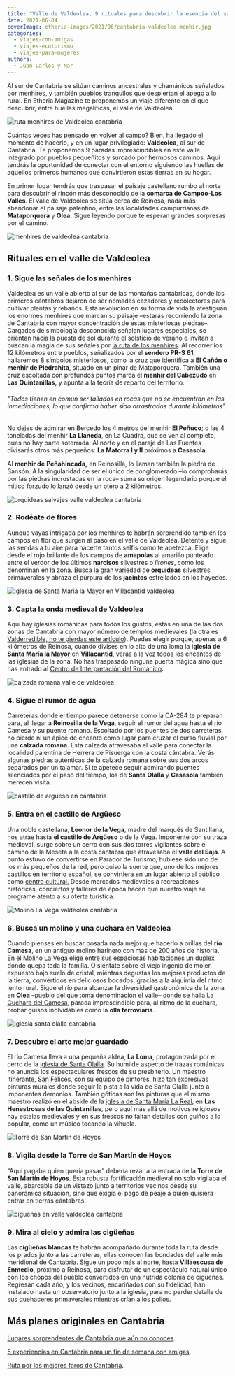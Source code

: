 ```yaml
---
title: "Valle de Valdeolea, 9 rituales para descubrir la esencia del sur de Cantabria"
date: 2021-06-04
coverImage: etheria-images/2021/06/cantabria-valdeolea-menhir.jpg
categories: 
  - viajes-con-amigas
  - viajes-ecoturismo
  - viajes-para-mujeres
authors: 
  - Juan Carlos y Mar
---
```


Al sur de Cantabria se sitúan caminos ancestrales y chamánicos señalados por menhires, y también pueblos tranquilos que despiertan el apego a lo rural. En Etheria Magazine te proponemos un viaje diferente en el que descubrir, entre huellas megalíticas, el valle de Valdeolea.

![ruta menhires de Valdeolea cantabria](etheria-images/2021/06/cantabria-valdeolea-menhir.jpg "Huellas prehistóricas en el valle de Valdeolea.")

Cuántas veces has pensado en volver al campo? Bien, ha llegado el momento de hacerlo, y 
en un lugar privilegiado: **Valdeolea**, al sur de Cantabria. Te proponemos 9 paradas 
imprescindibles en este valle integrado por pueblos pequeñitos y surcado por hermosos 
caminos. Aquí tendrás la oportunidad de conectar con el entorno siguiendo las huellas de 
aquellos primeros humanos que convirtieron estas tierras en su hogar. 

En primer lugar tendrás que traspasar el paisaje castellano rumbo al norte para 
descubrir el rincón más desconocido de la **comarca de Campoo-Los Valles**. El valle de 
Valdeolea se sitúa cerca de Reinosa, nada más abandonar el paisaje palentino, entre las 
localidades campurrianas de **Mataporquera** y **Olea.** Sigue leyendo porque te esperan 
grandes sorpresas por el camino. 

![menhires de valdeolea cantabria](etheria-images/2021/06/menhir-valdeolea.jpg "Valdeolea es el lugar de mayor concentración de menhires de Cantabria.")

## Rituales en el valle de Valdeolea

### 1\. Sigue las señales de los menhires

Valdeolea es un valle abierto al sur de las montañas cantábricas, donde los primeros 
cántabros dejaron de ser nómadas cazadores y recolectores para cultivar plantas y 
rebaños. Esta revolución en su forma de vida la atestiguan los enormes menhires que 
marcan su paisaje –estarás recorriendo la zona de Cantabria con mayor concentración de 
estas misteriosas piedras–. Cargados de simbología desconocida señalan lugares 
especiales, se orientan hacia la puesta de sol durante el solsticio de verano e invitan 
a buscan la magia de sus señales por [la ruta de los 
menhires](http://www.ayuntamientovaldeolea.com/?q=content/ruta-de-los-menhires). Al 
recorrer los 12 kilómetros entre pueblos, señalizados por el **sendero PR-S 61**, 
hallaremos 8 símbolos misteriosos, como la cruz que identifica a **El Cañón o menhir de 
Piedrahita**, situado en un pinar de Mataporquera. También una cruz escoltada con 
profundos puntos marca el **menhir del Cabezudo** en **Las Quintanillas,** y apunta a la 
teoría de reparto del territorio. 

###### "Todos tienen en común ser tallados en rocas que no se encuentran en las inmediaciones, lo que confirma haber sido arrastrados durante kilómetros".

No dejes de admirar en Bercedo los 4 metros del menhir **El Peñuco**; o las 4 toneladas 
del menhir **La Llaneda**, en La Cuadra, que se ven al completo, pues no hay parte 
soterrada. Al norte y en el paraje de Las Fuentes divisarás otros más pequeños: **La 
Matorra I y II** próximos a **Casasola**. 

Al **menhir de** **Peñahincada,** en Reinosilla, lo llaman también la piedra de Sansón. 
A la singularidad de ser el único de conglomerado –lo comprobarás por las piedras 
incrustadas en la roca– suma su origen legendario porque el mítico forzudo lo lanzó 
desde un otero a 2 kilómetros. 

![orquideas salvajes valle valdeolea cantabria](etheria-images/2021/06/valdeolea-orquidea-salvaje-683x1024.jpg "Orquídeas salvajes en el valle de Valdeolea.")

### 2\. Rodéate de flores

Aunque vayas intrigada por los menhires te habrán sorprendido también los campos en flor 
que surgen al paso en el valle de Valdeolea. Detente y sigue las sendas a tu aire para 
hacerte tantos selfis como te apetezca. Elige desde el rojo brillante de los campos de 
**amapolas** al amarillo punteado entre el verdor de los últimos **narcisos** silvestres 
o _lirones_, como los denominan en la zona. Busca la gran variedad de **orquídeas** 
silvestres primaverales y abraza el púrpura de los **jacintos** estrellados en los 
hayedos. 

![iglesia de Santa María la Mayor en Villacantid valdeolea](etheria-images/2021/06/valdeolea-iglesia-medieval-711x1024.jpg "Iglesia de Santa María la Mayor en Villacantid.")

### 3\. Capta la onda medieval de Valdeolea

Aquí hay iglesias románicas para todos los gustos, estás en una de las dos zonas de 
Cantabria con mayor número de templos medievales (la otra es [Valderredible, no te 
pierdas este 
artículo](https://etheriamagazine.com/2019/08/26/que-ver-valderredible-cantabria/)). 
Puedes elegir porque, apenas a 6 kilómetros de Reinosa, cuando divises en lo alto de una 
loma la **iglesia de Santa María la Mayor** en **Villacantid**, verás a la vez todos los 
encantos de las iglesias de la zona. No has traspasado ninguna puerta mágica sino que 
has entrado al [Centro de Interpretación del 
Románico](https://centros.culturadecantabria.com/romanico/)**.** 

![calzada romana valle de valdeolea](etheria-images/2021/06/valle-valdeolea-agua-cantabria.jpg "Atrévete a cruzar la calzada romana.")

### 4\. Sigue el rumor de agua

Carreteras donde el tiempo parece detenerse como la CA-284 te preparan para, al llegar a 
**Reinosilla de la Vega**, seguir el rumor del agua hasta el río Camesa y su puente 
romano. Escoltado por los puentes de dos carreteras, no pierde ni un ápice de encanto 
como lugar para cruzar el curso fluvial por una **calzada romana**. Esta calzada 
atravesaba el valle para conectar la localidad palentina de Herrera de Pisuerga con la 
costa cántabra. Verás algunas piedras auténticas de la calzada romana sobre sus dos 
arcos separados por un tajamar. Si te apetece seguir admirando puentes silenciados por 
el paso del tiempo, los de **Santa Olalla** y **Casasola** también merecen visita. 

![castillo de argueso en cantabria](etheria-images/2021/06/castillo-valdeolea.jpg "Castillo de Argüeso, en Valdeolea.")

### 5\. Entra en el castillo de Argüeso

Una noble castellana, **Leonor de la Vega**, madre del marqués de Santillana, nos atrae 
hasta **el castillo de Argüeso** o de la Vega. Imponente con su traza medieval, surge 
sobre un cerro con sus dos torres vigilantes sobre el camino de la Meseta a la costa 
cántabra que atravesaba el **valle del Saja**. A punto estuvo de convertirse en Parador 
de Turismo, hubiese sido uno de los más pequeños de la red, pero quiso la suerte que, 
uno de los mejores castillos en territorio español, se convirtiera en un lugar abierto 
al público como [centro cultural.](https://www.castillodeargueso.com/) Desde mercados 
medievales a recreaciones históricas, conciertos y talleres de época hacen que nuestro 
viaje se programe atento a su oferta turística. 

![Molino La Vega  valdeolea cantabria](etheria-images/2021/06/valdeolea-molino-cantabria.jpg "Molino La Vega.")

### 6\. Busca un molino y una cuchara en Valdeolea

Cuando pienses en buscar posada nada mejor que hacerlo a orillas del **río Camesa**, en 
un antiguo molino harinero con más de 200 años de historia. En el [Molino La 
Vega](http://www.molinolavega.com/inicio/) elige entre sus espaciosas habitaciones un 
dúplex donde quepa toda la familia. O siéntate sobre el viejo ingenio de moler, expuesto 
bajo suelo de cristal, mientras degustas los mejores productos de la tierra, convertidos 
en deliciosos bocados, gracias a la alquimia del ritmo lento rural. Sigue el río para 
alcanzar la diversidad gastronómica de la zona en **Olea** –pueblo del que toma 
denominación el valle– donde se halla [La Cuchara del 
Camesa](https://lacucharadelcamesa.wordpress.com/)[,](https://lacucharadelcamesa.wordpress.com/) 
parada imprescindible para, al ritmo de la cuchara, probar guisos inolvidables como la 
**olla ferroviaria**. 

![iglesia santa olalla cantabria](etheria-images/2021/06/valdeolea-arte.jpg "Iglesia de Santa Olalla, en Valdeolea.")

### 7\. Descubre el arte mejor guardado

El río Camesa lleva a una pequeña aldea, **La** **Loma**, protagonizada por el cerro de 
la [iglesia de Santa 
Olalla](https://turismodecantabria.com/disfrutala/que-visitar/87-iglesia-de-santa-eulalia). 
Su humilde aspecto de trazas románicas no anuncia los espectaculares frescos de su 
presbiterio. Un maestro itinerante, San Felices, con su equipo de pintores, hizo tan 
expresivas pinturas murales donde seguir la pista a la vida de Santa Olalla junto a 
imponentes demonios. También góticas son las pinturas que el mismo maestro realizó en el 
ábside de la [iglesia de Santa María La 
Real](https://turismodecantabria.com/disfrutala/que-visitar/80-iglesia-de-santa-maria-la-real), 
en **Las Henestrosas de las Quintanillas**, pero aquí más allá de motivos religiosos hay 
estelas medievales y en sus frescos no faltan detalles con guiños a lo popular, como un 
músico tocando la vihuela. 

![Torre de San Martin de Hoyos](etheria-images/2021/06/torre-valle-valdeolea-683x1024.jpg "Torre de San Martín de Hoyos.")

### 8\. Vigila desde la Torre de San Martín de Hoyos

“Aquí pagaba quien quería pasar” debería rezar a la entrada de la **Torre de San Martín 
de Hoyos**. Esta robusta fortificación medieval no solo vigilaba el valle, abarcable de 
un vistazo junto a territorios vecinos desde su panorámica situación, sino que exigía el 
pago de peaje a quien quisiera entrar en tierras cántabras. 

![ciguenas en valle valdeolea cantabria](etheria-images/2021/06/valdeolea-cigueñas.jpg "Cigüeñas, compañeras inseparables de este paisaje.")

### 9\. Mira al cielo y admira las cigüeñas

Las **cigüeñas blancas** te habrán acompañado durante toda la ruta desde los prados 
junto a las carreteras, ellas conocen las bondades del valle más meridional de 
Cantabria. Sigue un poco más al norte, hasta **Villaescusa de Enmedio**, próximo a 
Reinosa, para disfrutar de un espectáculo natural único con los chopos del pueblo 
convertidos en una nutrida colonia de cigüeñas. Regresan cada año, y los vecinos, 
encariñados con su fidelidad, han instalado hasta un observatorio junto a la iglesia, 
para no perder detalle de sus quehaceres primaverales mientras crían a los pollos. 

## Más planes originales en Cantabria

[Lugares sorprendentes de Cantabria que aún no 
conoces](https://etheriamagazine.com/2020/06/05/8-lugares-sorprendentes-de-cantabria-para-una-ruta-original/). 

[5 experiencias en Cantabria para un fin de semana con 
amigas](https://etheriamagazine.com/2020/02/17/5-experiencias-en-cantabria-para-un-fin-de-semana-con-amigas/). 

[Ruta por los mejores faros de 
Cantabria](https://etheriamagazine.com/2020/05/18/viaje-a-los-mejores-faros-de-cantabria/).
